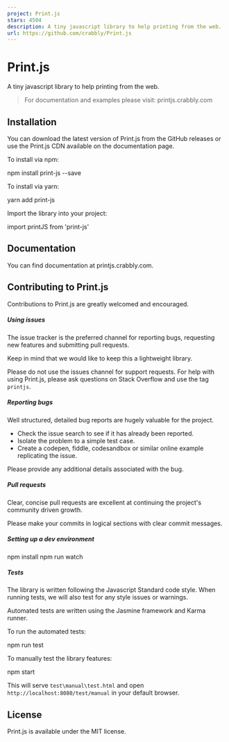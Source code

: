 ```yaml
---
project: Print.js
stars: 4504
description: A tiny javascript library to help printing from the web.
url: https://github.com/crabbly/Print.js
---
```


Print.js
========

A tiny javascript library to help printing from the web.

> For documentation and examples please visit: printjs.crabbly.com

Installation
------------

You can download the latest version of Print.js from the GitHub releases or use the Print.js CDN available on the documentation page.

To install via npm:

npm install print-js --save

To install via yarn:

yarn add print-js

Import the library into your project:

import printJS from 'print-js'

Documentation
-------------

You can find documentation at printjs.crabbly.com.

Contributing to Print.js
------------------------

Contributions to Print.js are greatly welcomed and encouraged.

##### Using issues

The issue tracker is the preferred channel for reporting bugs, requesting new features and submitting pull requests.

Keep in mind that we would like to keep this a lightweight library.

Please do not use the issues channel for support requests. For help with using Print.js, please ask questions on Stack Overflow and use the tag `printjs`.

##### Reporting bugs

Well structured, detailed bug reports are hugely valuable for the project.

-   Check the issue search to see if it has already been reported.
-   Isolate the problem to a simple test case.
-   Create a codepen, fiddle, codesandbox or similar online example replicating the issue.

Please provide any additional details associated with the bug.

##### Pull requests

Clear, concise pull requests are excellent at continuing the project's community driven growth.

Please make your commits in logical sections with clear commit messages.

##### Setting up a dev environment

npm install
npm run watch

##### Tests

The library is written following the Javascript Standard code style. When running tests, we will also test for any style issues or warnings.

Automated tests are written using the Jasmine framework and Karma runner.

To run the automated tests:

npm run test

To manually test the library features:

npm start

This will serve `test\manual\test.html` and open `http://localhost:8080/test/manual` in your default browser.

License
-------

Print.js is available under the MIT license.
